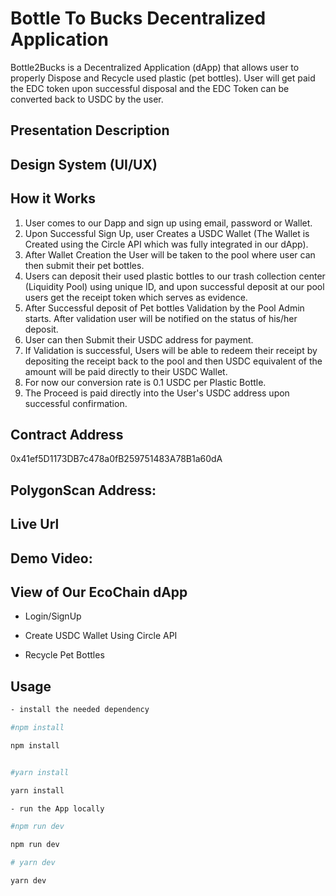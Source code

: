 # Bottle To Bucks Decentralized Application

Bottle2Bucks is a Decentralized Application (dApp) that allows user to properly Dispose and Recycle used plastic (pet bottles). User will get paid the EDC token upon successful disposal and the EDC Token can be converted back to USDC by the user.

## Presentation Description

<!-- https://www.figma.com/file/5GghlistnVKcAqSxT8DoGe/ECOCHAIN?type=design&node-id=19-7827&mode=design&t=sfKB9OmQ1Ta0IBWR-0
https://www.figma.com/file/5GghlistnVKcAqSxT8DoGe/ECOCHAIN?type=design&node-id=3-2629&mode=design&t=xudyEZ1Mg1WqZOCF-0 -->

## Design System (UI/UX)

<!-- https://www.figma.com/file/5GghlistnVKcAqSxT8DoGe/ECOCHAIN?type=design&node-id=3-2629&mode=design&t=xudyEZ1Mg1WqZOCF-0 -->

## How it Works

1. User comes to our Dapp and sign up using email, password or Wallet.
2. Upon Successful Sign Up, user Creates a USDC Wallet (The Wallet is Created using the Circle API which was fully integrated in our dApp).
3. After Wallet Creation the User will be taken to the pool where user can then submit their pet bottles.
4. Users can deposit their used plastic bottles to our trash collection center (Liquidity Pool) using unique ID, and upon successful deposit at our pool users get the receipt token which serves as evidence.
5. After Successful deposit of Pet bottles Validation by the Pool Admin starts. After validation user will be notified on the status of his/her deposit.
6. User can then Submit their USDC address for payment.
7. If Validation is successful, Users will be able to redeem their receipt by depositing the receipt back to the pool and then USDC equivalent of the amount will be paid directly to their USDC Wallet.
8. For now our conversion rate is 0.1 USDC per Plastic Bottle.
9. The Proceed is paid directly into the User's USDC address upon successful confirmation.

## Contract Address

0x41ef5D1173DB7c478a0fB259751483A78B1a60dA

## PolygonScan Address:

## Live Url

## Demo Video:

## View of Our EcoChain dApp

- Login/SignUp
  <!-- ![signin](./images/signin.png) -->

- Create USDC Wallet Using Circle API
  <!-- ![createwallet](./images/Createwallet.png) -->

- Recycle Pet Bottles
  <!-- ![recycle](./images/recycle.png) -->

## Usage

<!-- - To use this app use the link of the deployed app, [EcoChain](https://ecochain.vercel.app/) or clone the repository and cd into the directory such that you are on `frontEnd`
- To run this code, make sure you have [nodejs](https://nodejs.org) or [yarn](https://yarnpkg.com/) installed
- use the following command to run the code on your terminal -->

```bash
- install the needed dependency

#npm install

npm install


#yarn install

yarn install

- run the App locally

#npm run dev

npm run dev

# yarn dev

yarn dev
```
